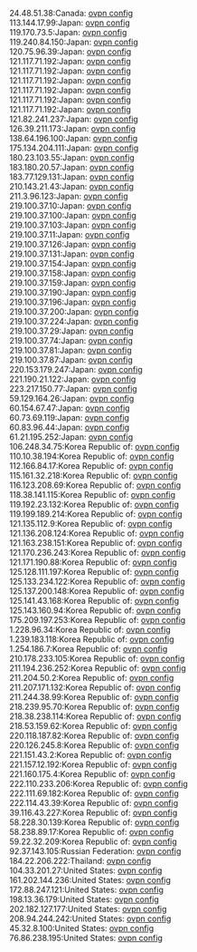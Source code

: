 24.48.51.38:Canada: [ovpn config](vpn/24_48_51_38.ovpn)  
113.144.17.99:Japan: [ovpn config](vpn/113_144_17_99.ovpn)  
119.170.73.5:Japan: [ovpn config](vpn/119_170_73_5.ovpn)  
119.240.84.150:Japan: [ovpn config](vpn/119_240_84_150.ovpn)  
120.75.96.39:Japan: [ovpn config](vpn/120_75_96_39.ovpn)  
121.117.71.192:Japan: [ovpn config](vpn/121_117_71_192.ovpn)  
121.117.71.192:Japan: [ovpn config](vpn/121_117_71_192.ovpn)  
121.117.71.192:Japan: [ovpn config](vpn/121_117_71_192.ovpn)  
121.117.71.192:Japan: [ovpn config](vpn/121_117_71_192.ovpn)  
121.117.71.192:Japan: [ovpn config](vpn/121_117_71_192.ovpn)  
121.117.71.192:Japan: [ovpn config](vpn/121_117_71_192.ovpn)  
121.82.241.237:Japan: [ovpn config](vpn/121_82_241_237.ovpn)  
126.39.211.173:Japan: [ovpn config](vpn/126_39_211_173.ovpn)  
138.64.196.100:Japan: [ovpn config](vpn/138_64_196_100.ovpn)  
175.134.204.111:Japan: [ovpn config](vpn/175_134_204_111.ovpn)  
180.23.103.55:Japan: [ovpn config](vpn/180_23_103_55.ovpn)  
183.180.20.57:Japan: [ovpn config](vpn/183_180_20_57.ovpn)  
183.77.129.131:Japan: [ovpn config](vpn/183_77_129_131.ovpn)  
210.143.21.43:Japan: [ovpn config](vpn/210_143_21_43.ovpn)  
211.3.96.123:Japan: [ovpn config](vpn/211_3_96_123.ovpn)  
219.100.37.10:Japan: [ovpn config](vpn/219_100_37_10.ovpn)  
219.100.37.100:Japan: [ovpn config](vpn/219_100_37_100.ovpn)  
219.100.37.103:Japan: [ovpn config](vpn/219_100_37_103.ovpn)  
219.100.37.11:Japan: [ovpn config](vpn/219_100_37_11.ovpn)  
219.100.37.126:Japan: [ovpn config](vpn/219_100_37_126.ovpn)  
219.100.37.131:Japan: [ovpn config](vpn/219_100_37_131.ovpn)  
219.100.37.154:Japan: [ovpn config](vpn/219_100_37_154.ovpn)  
219.100.37.158:Japan: [ovpn config](vpn/219_100_37_158.ovpn)  
219.100.37.159:Japan: [ovpn config](vpn/219_100_37_159.ovpn)  
219.100.37.190:Japan: [ovpn config](vpn/219_100_37_190.ovpn)  
219.100.37.196:Japan: [ovpn config](vpn/219_100_37_196.ovpn)  
219.100.37.200:Japan: [ovpn config](vpn/219_100_37_200.ovpn)  
219.100.37.224:Japan: [ovpn config](vpn/219_100_37_224.ovpn)  
219.100.37.29:Japan: [ovpn config](vpn/219_100_37_29.ovpn)  
219.100.37.74:Japan: [ovpn config](vpn/219_100_37_74.ovpn)  
219.100.37.81:Japan: [ovpn config](vpn/219_100_37_81.ovpn)  
219.100.37.87:Japan: [ovpn config](vpn/219_100_37_87.ovpn)  
220.153.179.247:Japan: [ovpn config](vpn/220_153_179_247.ovpn)  
221.190.21.122:Japan: [ovpn config](vpn/221_190_21_122.ovpn)  
223.217.150.77:Japan: [ovpn config](vpn/223_217_150_77.ovpn)  
59.129.164.26:Japan: [ovpn config](vpn/59_129_164_26.ovpn)  
60.154.67.47:Japan: [ovpn config](vpn/60_154_67_47.ovpn)  
60.73.69.119:Japan: [ovpn config](vpn/60_73_69_119.ovpn)  
60.83.96.44:Japan: [ovpn config](vpn/60_83_96_44.ovpn)  
61.21.195.252:Japan: [ovpn config](vpn/61_21_195_252.ovpn)  
106.248.34.75:Korea Republic of: [ovpn config](vpn/106_248_34_75.ovpn)  
110.10.38.194:Korea Republic of: [ovpn config](vpn/110_10_38_194.ovpn)  
112.166.84.17:Korea Republic of: [ovpn config](vpn/112_166_84_17.ovpn)  
115.161.32.218:Korea Republic of: [ovpn config](vpn/115_161_32_218.ovpn)  
116.123.208.69:Korea Republic of: [ovpn config](vpn/116_123_208_69.ovpn)  
118.38.141.115:Korea Republic of: [ovpn config](vpn/118_38_141_115.ovpn)  
119.192.23.132:Korea Republic of: [ovpn config](vpn/119_192_23_132.ovpn)  
119.199.189.214:Korea Republic of: [ovpn config](vpn/119_199_189_214.ovpn)  
121.135.112.9:Korea Republic of: [ovpn config](vpn/121_135_112_9.ovpn)  
121.136.208.124:Korea Republic of: [ovpn config](vpn/121_136_208_124.ovpn)  
121.163.238.151:Korea Republic of: [ovpn config](vpn/121_163_238_151.ovpn)  
121.170.236.243:Korea Republic of: [ovpn config](vpn/121_170_236_243.ovpn)  
121.171.190.88:Korea Republic of: [ovpn config](vpn/121_171_190_88.ovpn)  
125.128.111.197:Korea Republic of: [ovpn config](vpn/125_128_111_197.ovpn)  
125.133.234.122:Korea Republic of: [ovpn config](vpn/125_133_234_122.ovpn)  
125.137.200.148:Korea Republic of: [ovpn config](vpn/125_137_200_148.ovpn)  
125.141.43.168:Korea Republic of: [ovpn config](vpn/125_141_43_168.ovpn)  
125.143.160.94:Korea Republic of: [ovpn config](vpn/125_143_160_94.ovpn)  
175.209.197.253:Korea Republic of: [ovpn config](vpn/175_209_197_253.ovpn)  
1.228.96.34:Korea Republic of: [ovpn config](vpn/1_228_96_34.ovpn)  
1.239.183.118:Korea Republic of: [ovpn config](vpn/1_239_183_118.ovpn)  
1.254.186.7:Korea Republic of: [ovpn config](vpn/1_254_186_7.ovpn)  
210.178.233.105:Korea Republic of: [ovpn config](vpn/210_178_233_105.ovpn)  
211.194.236.252:Korea Republic of: [ovpn config](vpn/211_194_236_252.ovpn)  
211.204.50.2:Korea Republic of: [ovpn config](vpn/211_204_50_2.ovpn)  
211.207.171.132:Korea Republic of: [ovpn config](vpn/211_207_171_132.ovpn)  
211.244.38.99:Korea Republic of: [ovpn config](vpn/211_244_38_99.ovpn)  
218.239.95.70:Korea Republic of: [ovpn config](vpn/218_239_95_70.ovpn)  
218.38.238.114:Korea Republic of: [ovpn config](vpn/218_38_238_114.ovpn)  
218.53.159.62:Korea Republic of: [ovpn config](vpn/218_53_159_62.ovpn)  
220.118.187.82:Korea Republic of: [ovpn config](vpn/220_118_187_82.ovpn)  
220.126.245.8:Korea Republic of: [ovpn config](vpn/220_126_245_8.ovpn)  
221.151.43.2:Korea Republic of: [ovpn config](vpn/221_151_43_2.ovpn)  
221.157.12.192:Korea Republic of: [ovpn config](vpn/221_157_12_192.ovpn)  
221.160.175.4:Korea Republic of: [ovpn config](vpn/221_160_175_4.ovpn)  
222.110.233.206:Korea Republic of: [ovpn config](vpn/222_110_233_206.ovpn)  
222.111.69.182:Korea Republic of: [ovpn config](vpn/222_111_69_182.ovpn)  
222.114.43.39:Korea Republic of: [ovpn config](vpn/222_114_43_39.ovpn)  
39.116.43.227:Korea Republic of: [ovpn config](vpn/39_116_43_227.ovpn)  
58.228.30.139:Korea Republic of: [ovpn config](vpn/58_228_30_139.ovpn)  
58.238.89.17:Korea Republic of: [ovpn config](vpn/58_238_89_17.ovpn)  
59.22.32.209:Korea Republic of: [ovpn config](vpn/59_22_32_209.ovpn)  
92.37.143.105:Russian Federation: [ovpn config](vpn/92_37_143_105.ovpn)  
184.22.206.222:Thailand: [ovpn config](vpn/184_22_206_222.ovpn)  
104.33.201.27:United States: [ovpn config](vpn/104_33_201_27.ovpn)  
161.202.144.236:United States: [ovpn config](vpn/161_202_144_236.ovpn)  
172.88.247.121:United States: [ovpn config](vpn/172_88_247_121.ovpn)  
198.13.36.179:United States: [ovpn config](vpn/198_13_36_179.ovpn)  
202.182.127.177:United States: [ovpn config](vpn/202_182_127_177.ovpn)  
208.94.244.242:United States: [ovpn config](vpn/208_94_244_242.ovpn)  
45.32.8.100:United States: [ovpn config](vpn/45_32_8_100.ovpn)  
76.86.238.195:United States: [ovpn config](vpn/76_86_238_195.ovpn)  
